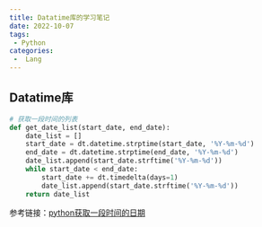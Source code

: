 ```yaml
---
title: Datatime库的学习笔记
date: 2022-10-07
tags:
 - Python
categories:
 -  Lang
---
```


## Datatime库

```python
# 获取一段时间的列表
def get_date_list(start_date, end_date):
    date_list = []
    start_date = dt.datetime.strptime(start_date, '%Y-%m-%d')
    end_date = dt.datetime.strptime(end_date, '%Y-%m-%d')
    date_list.append(start_date.strftime('%Y-%m-%d'))
    while start_date < end_date:
        start_date += dt.timedelta(days=1)
        date_list.append(start_date.strftime('%Y-%m-%d'))
    return date_list
```

参考链接：[python获取一段时间的日期](https://www.cnblogs.com/Jaryer/p/13814690.html)